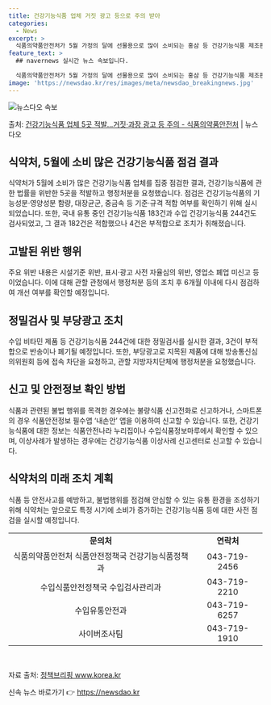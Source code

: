 ```yaml
---
title: 건강기능식품 업체 거짓 광고 등으로 주의 받아
categories:
  - News
excerpt: >
  식품의약품안전처가 5월 가정의 달에 선물용으로 많이 소비되는 홍삼 등 건강기능식품 제조판매업체를 집중 점검한…
feature_text: >
  ## navernews 실시간 뉴스 속보입니다.

  식품의약품안전처가 5월 가정의 달에 선물용으로 많이 소비되는 홍삼 등 건강기능식품 제조판매업체를 집중 점검한…
image: 'https://newsdao.kr/res/images/meta/newsdao_breakingnews.jpg'
---
```


![뉴스다오 속보](https://newsdao.kr/res/images/meta/newsdao_breakingnews.jpg)

<p>출처: <a href="https://newsdao.kr/3728" rel="dofollow">건강기능식품 업체 5곳 적발…거짓·과장 광고 등 주의 - 식품의약품안전처</a> | 뉴스다오</p>

<h2 data-ke-size="size26">식약처, 5월에 소비 많은 건강기능식품 점검 결과</h2>
<p data-ke-size="size16">식약처가 5월에 소비가 많은 건강기능식품 업체를 집중 점검한 결과, 건강기능식품에 관한 법률을 위반한 5곳을 적발하고 행정처분을 요청했습니다. 점검은 건강기능식품의 기능성분·영양성분 함량, 대장균군, 중금속 등 기준·규격 적합 여부를 확인하기 위해 실시되었습니다. 또한, 국내 유통 중인 건강기능식품 183건과 수입 건강기능식품 244건도 검사되었고, 그 결과 182건은 적합했으나 4건은 부적합으로 조치가 취해졌습니다.</p>

<h2 data-ke-size="size26">고발된 위반 행위</h2>
<p data-ke-size="size16">주요 위반 내용은 시설기준 위반, 표시·광고 사전 자율심의 위반, 영업소 폐업 미신고 등이었습니다. 이에 대해 관할 관청에서 행정처분 등의 조치 후 6개월 이내에 다시 점검하여 개선 여부를 확인할 예정입니다.</p>

<h2 data-ke-size="size26">정밀검사 및 부당광고 조치</h2>
<p data-ke-size="size16">수입 비타민 제품 등 건강기능식품 244건에 대한 정밀검사를 실시한 결과, 3건이 부적합으로 반송이나 폐기될 예정입니다. 또한, 부당광고로 지목된 제품에 대해 방송통신심의위원회 등에 접속 차단을 요청하고, 관할 지방자치단체에 행정처분을 요청했습니다.</p>

<h2 data-ke-size="size26">신고 및 안전정보 확인 방법</h2>
<p data-ke-size="size16">식품과 관련된 불법 행위를 목격한 경우에는 불량식품 신고전화로 신고하거나, 스마트폰의 경우 식품안전정보 필수앱 ‘내손안’ 앱을 이용하여 신고할 수 있습니다. 또한, 건강기능식품에 대한 정보는 식품안전나라 누리집이나 수입식품정보마루에서 확인할 수 있으며, 이상사례가 발생하는 경우에는 건강기능식품 이상사례 신고센터로 신고할 수 있습니다.</p>

<h2 data-ke-size="size26">식약처의 미래 조치 계획</h2>
<p data-ke-size="size16">식품 등 안전사고를 예방하고, 불법행위를 점검해 안심할 수 있는 유통 환경을 조성하기 위해 식약처는 앞으로도 특정 시기에 소비가 증가하는 건강기능식품 등에 대한 사전 점검을 실시할 예정입니다.</p>

<table>
	<tbody>
		<tr>
			<td style="text-align: center; height: 17px;"><b>문의처</b></td>
			<td style="text-align: center; height: 17px;"><b>연락처</b></td>
		</tr>
		<tr>
			<td style="text-align: center; height: 17px;">식품의약품안전처 식품안전정책국 건강기능식품정책과</td>
			<td style="text-align: center; height: 17px;">043-719-2456</td>
		</tr>
		<tr>
			<td style="text-align: center; height: 17px;">수입식품안전정책국 수입검사관리과</td>
			<td style="text-align: center; height: 17px;">043-719-2210</td>
		</tr>
		<tr>
			<td style="text-align: center; height: 17px;">수입유통안전과</td>
			<td style="text-align: center; height: 17px;">043-719-6257</td>
		</tr>
		<tr>
			<td style="text-align: center; height: 17px;">사이버조사팀</td>
			<td style="text-align: center; height: 17px;">043-719-1910</td>
		</tr>
	</tbody>
</table>
<br>
<p data-ke-size="size16">자료 출처: <a href="https://newsdao.kr/3728">정책브리핑 www.korea.kr</a></p> 

신속 뉴스 바로가기 👉 <a href="https://newsdao.kr" rel="dofollow">https://newsdao.kr</a>


